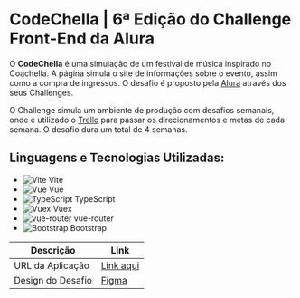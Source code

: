 # CodeChella | 6ª Edição do Challenge Front-End da Alura

O **CodeChella** é uma simulação de um festival de música inspirado no Coachella. A página simula o site de informações sobre o evento, assim como a compra de ingressos. O desafio é proposto pela [Alura](https://www.alura.com.br/) através dos seus Challenges.

O Challenge simula um ambiente de produção com desafios semanais, onde é utilizado o [Trello](https://trello.com/home) para passar os direcionamentos e metas de cada semana. O desafio dura um total de 4 semanas.

## Linguagens e Tecnologias Utilizadas:

- ![Vite](https://simpleicons.org/icons/vite.svg) Vite
- ![Vue](https://simpleicons.org/icons/vuejs.svg) Vue
- ![TypeScript](https://simpleicons.org/icons/typescript.svg) TypeScript
- ![Vuex](https://simpleicons.org/icons/vuex.svg) Vuex
- ![vue-router](https://simpleicons.org/icons/vue-router.svg) vue-router
- ![Bootstrap](https://simpleicons.org/icons/bootstrap.svg) Bootstrap

| **Descrição**        | **Link**                                                                                                       |
|----------------------|---------------------------------------------------------------------------------------------------------------|
| URL da Aplicação     | [Link aqui](#)                                                                                                 |
| Design do Desafio    | [Figma](https://www.figma.com/design/xHLPBeA2ujaXbBjHMK9xh7/CodeChella-%7C-Challenge-I---Front-end-2023?node-id=48-205&t=dsQ8kShImkSRpdzv-0) |
